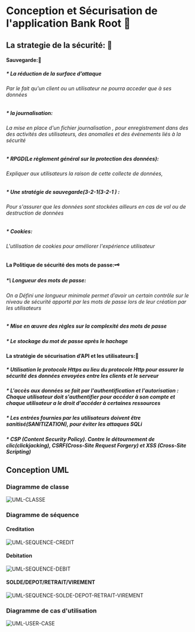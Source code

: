 # Conception et  Sécurisation de l'application Bank Root 🏦

## La strategie de la sécurité: 🔐

#### Sauvegarde:🛟

##### * La réduction de la surface d’attaque
###### Par le fait qu'un client ou un utilisateur ne pourra acceder  que à ses données

##### * la journalisation: 
###### La mise en place d'un fichier journalisation ,  pour enregistrement dans des  des activités des utilisateurs, des anomalies et des événements liés à la sécurité

##### * RPGD(Le règlement général sur la protection des données):
###### Expliquer aux utilisateurs  la raison de cette collecte de données,

##### * Une stratégie de sauvegarde(3-2-1(3-2-1 ) :
###### Pour s'assurer que les données sont stockées ailleurs en cas de vol ou de destruction de données

##### * Cookies:
###### L'utilisation de cookies pour améliorer l'expérience utilisateur

#### La Politique de sécurité des mots de passe:🗝

##### *\  Longueur des mots de passe:
###### On a Défini une longueur minimale permet d’avoir un certain contrôle sur le niveau de sécurité apporté par les mots de passe lors de leur création par les utilisateurs

##### * Mise en œuvre des règles sur la complexité des mots de passe

##### * Le stockage du mot de passe après le hachage

#### La stratégie de sécurisation d’API et les utilisateurs:🚫

##### * Utilisation le protocole Https au lieu du protocole Http pour assurer la sécurité des données envoyées entre les clients et le serveur
##### * L'accès aux données se fait par l'authentification et l'autorisation : Chaque utilisateur doit s'authentifier pour accéder à son compte et chaque utilisateur a le droit d'accéder à certaines ressources
##### * Les entrées fournies par les utilisateurs doivent être sanitisé(SANITIZATION), pour éviter les attaques SQLi
##### * CSP (Content Security Policy). Contre le détournement de clic(clickjacking), CSRF(Cross-Site Request Forgery) et XSS (Cross-Site Scripting)

## Conception UML

### Diagramme de classe

![UML-CLASSE](img/UML/diagramme%20de%20classe%20bank%20root.drawio.png)

### Diagramme de séquence 

#### Creditation
![UML-SEQUENCE-CREDIT](img/UML/diagramme-sequence-creditation.drawio%20(1).png)

#### Debitation

![UML-SEQUENCE-DEBIT](img/UML/diagramme-sequence-debitation.drawio.png)

#### SOLDE/DEPOT/RETRAIT/VIREMENT

![UML-SEQUENCE-SOLDE-DEPOT-RETRAIT-VIREMENT](img/UML/Diagramme_sequence.drawio.png)
 
### Diagramme de cas d'utilisation

![UML-USER-CASE](img/UML/usecase_bank_root.drawio.png)